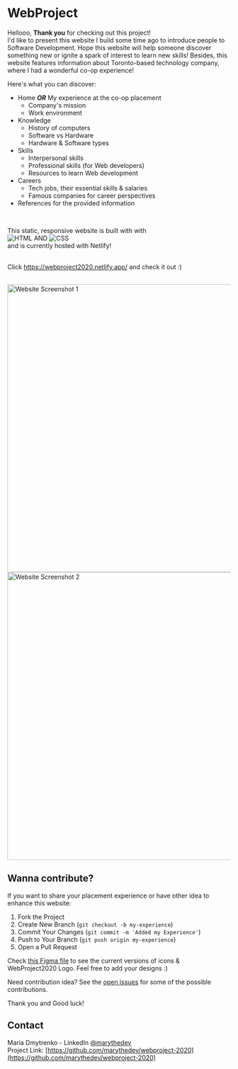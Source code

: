 # WebProject

Hellooo, **Thank you** for checking out this project!<br/>
I'd like to present this website I build some time ago to introduce people to Software Development. Hope this website will help someone discover something new or ignite a spark of interest to learn new skills! Besides, this website features information about Toronto-based technology company, where I had a wonderful co-op experience!

Here's what you can discover:
* Home ***OR*** My experience at the co-op placement
  * Company's mission
  * Work environment
* Knowledge
  * History of computers
  * Software vs Hardware
  * Hardware & Software types
* Skills
  * Interpersonal skills
  * Professional skills (for Web developers)
  * Resources to learn Web development
* Careers
  * Tech jobs, their essential skills & salaries
  * Famous companies for career perspectives
* References for the provided information

<br/>

This static, responsive website is built with with <br/>
![HTML] AND ![CSS] <br/>
and is currently hosted with Netlify!
<br/><br/>

Click <a href="https://webproject2020.netlify.app/" target="_blank">https://webproject2020.netlify.app/</a> and check it out :)

<br/>
<img src="https://github.com/marythedev/webproject-2020/assets/79389256/d44d5920-4111-4c59-8a79-222c0fd8822e" alt="Website Screenshot 1" width="650" />
<img src="https://github.com/marythedev/webproject-2020/assets/79389256/140a90dc-ea2c-4891-a1fd-0e49fa9da449" alt="Website Screenshot 2" width="650" />
<br/>


## Wanna contribute?

If you want to share your placement experience or have other idea to enhance this website:
  1. Fork the Project
  2. Create New Branch (`git checkout -b my-experience`)
  3. Commit Your Changes (`git commit -m 'Added my Experience'`)
  4. Push to Your Branch (`git push origin my-experience`)
  5. Open a Pull Request

Check [this Figma file](https://www.figma.com/file/N0AdeOj7CMO7FXU2u8AB6L/WebProject2020?type=design&node-id=0%3A1&mode=design&t=iYSuB60ijwzMKuyt-1) to see the current versions of icons & WebProject2020 Logo. Feel free to add your designs :)

Need contribution idea?
See the [open issues](https://github.com/marythedev/webproject-2020/issues) for some of the possible contributions.

Thank you and Good luck!


## Contact
Maria Dmytrenko - LinkedIn [@marythedev](https://www.linkedin.com/in/marythedev/)<br/>
Project Link: [https://github.com/marythedev/webproject-2020](https://github.com/marythedev/webproject-2020)





<!-- MARKDOWN LINKS -->
[HTML]: https://img.shields.io/badge/HTML5-E34F26?style=for-the-badge&logo=html5&logoColor=white
[CSS]: https://img.shields.io/badge/CSS3-1572B6?style=for-the-badge&logo=css3&logoColor=white
